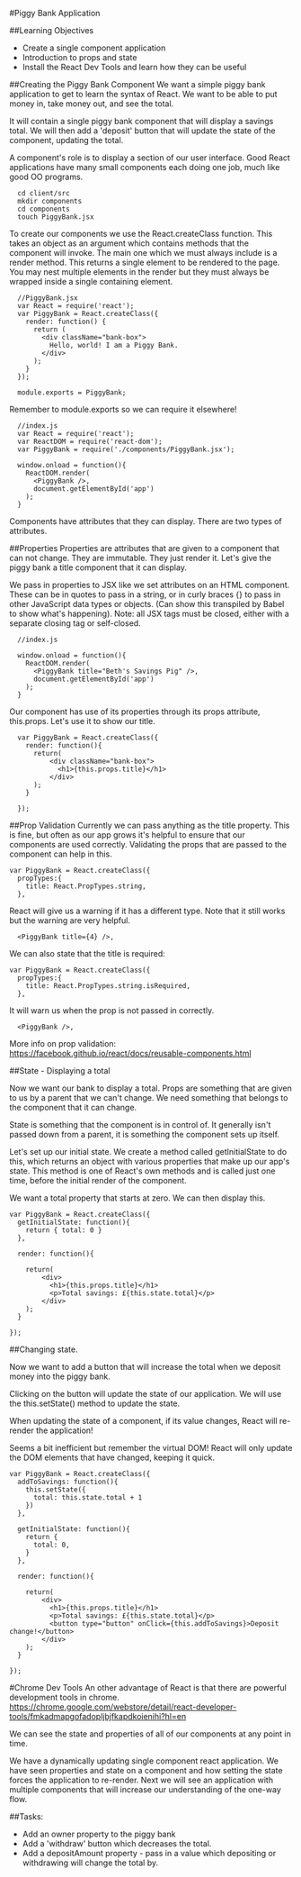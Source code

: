 #Piggy Bank Application

##Learning Objectives
- Create a single component application
- Introduction to props and state
- Install the React Dev Tools and learn how they can be useful

##Creating the Piggy Bank Component
We want a simple piggy bank application to get to learn the syntax of React. We want to be able to put money in, take money out, and see the total.

It will contain a single piggy bank component that will display a savings total.  We will then add a 'deposit' button that will update the state of the component, updating the total.

A component's role is to display a section of our user interface.  Good React applications have many small components each doing one job, much like good OO programs.

```
  cd client/src
  mkdir components
  cd components
  touch PiggyBank.jsx
```

To create our components we use the React.createClass function. This takes an object as an argument which contains methods that the component will invoke. The main one which we must always include is a render method. This returns a single element to be rendered to the page. You may nest multiple elements in the render but they must always be wrapped inside a single containing element.

```
  //PiggyBank.jsx
  var React = require('react');
  var PiggyBank = React.createClass({
    render: function() {
      return (
        <div className="bank-box">
          Hello, world! I am a Piggy Bank.
        </div>
      );
    }
  });

  module.exports = PiggyBank;
```

Remember to module.exports so we can require it elsewhere!

```
  //index.js
  var React = require('react');
  var ReactDOM = require('react-dom');
  var PiggyBank = require('./components/PiggyBank.jsx');

  window.onload = function(){
    ReactDOM.render(
      <PiggyBank />,
      document.getElementById('app')
    );
  }
```

Components have attributes that they can display.  There are two types of attributes.

##Properties
Properties are attributes that are given to a component that can not change. They are immutable.  They just render it.  Let's give the piggy bank a title component that it can display.

We pass in properties to JSX like we set attributes on an HTML component. These can be in quotes to pass in a string, or in curly braces {} to pass in other JavaScript data types or objects. (Can show this transpiled by Babel to show what's happening). Note: all JSX tags must be closed, either with a separate closing tag or self-closed.

```
  //index.js

  window.onload = function(){
    ReactDOM.render(
      <PiggyBank title="Beth's Savings Pig" />,
      document.getElementById('app')
    );
  }
```

Our component has use of its properties through its props attribute,  this.props.
Let's use it to show our title.

```
  var PiggyBank = React.createClass({
    render: function(){
      return(
          <div className="bank-box">
            <h1>{this.props.title}</h1>
          </div>
      );
    }

  });

```

##Prop Validation
Currently we can pass anything as the title property.  This is fine,  but often as our app grows it's helpful to ensure that our components are used correctly.  Validating the props that are passed to the component can help in this.

```
var PiggyBank = React.createClass({
  propTypes:{
    title: React.PropTypes.string,
  },
```

React will give us a warning if it has a different type. Note that it still works but the warning are very helpful.

```
  <PiggyBank title={4} />,
```

We can also state that the title is required:

```
var PiggyBank = React.createClass({
  propTypes:{
    title: React.PropTypes.string.isRequired,
  },
```

It will warn us when the prop is not passed in correctly.

```
  <PiggyBank />,
```

More info on prop validation:
https://facebook.github.io/react/docs/reusable-components.html

##State - Displaying a total

Now we want our bank to display a total.  Props are something that are given to us by a parent that we can't change.  We need something that belongs to the component that it can change. 

State is something that the component is in control of. It generally isn't passed down from a parent,  it is something the component sets up itself.

Let's set up our initial state. We create a method called getInitialState to do this, which returns an object with various properties that make up our app's state. This method is one of React's own methods and is called just one time, before the initial render of the component.

We want a total property that starts at zero. We can then display this. 

```
var PiggyBank = React.createClass({
  getInitialState: function(){
    return { total: 0 }
  },

  render: function(){

    return(
        <div>
          <h1>{this.props.title}</h1>
          <p>Total savings: £{this.state.total}</p>
        </div>
    );
  }

});

```

##Changing state.

Now we want to add a button that will increase the total when we deposit money into the piggy bank.

Clicking on the button will update the state of our application. We will use the this.setState() method to update the state. 

When updating the state of a component, if its value changes, React will re-render the application!

Seems a bit inefficient but remember the virtual DOM!  React will only update the DOM elements that have changed, keeping it quick.

```
var PiggyBank = React.createClass({
  addToSavings: function(){
    this.setState({
      total: this.state.total + 1
    })
  },

  getInitialState: function(){
    return {
      total: 0,
    }
  },

  render: function(){

    return(
        <div>
          <h1>{this.props.title}</h1>
          <p>Total savings: £{this.state.total}</p>
          <button type="button" onClick={this.addToSavings}>Deposit change!</button>
        </div>
    );
  }

});

```

#Chrome Dev Tools
An other advantage of React is that there are powerful development tools in chrome.
https://chrome.google.com/webstore/detail/react-developer-tools/fmkadmapgofadopljbjfkapdkoienihi?hl=en

We can see the state and properties of all of our components at any point in time.

We have a dynamically updating single component react application. 
We have seen properties and state on a component and how setting the state forces the application to re-render. 
Next we will see an application with multiple components that will increase our understanding of the one-way flow.

##Tasks:
- Add an owner property to the piggy bank
- Add a 'withdraw' button which decreases the total.
- Add a depositAmount property - pass in a value which depositing or withdrawing will change the total by.
